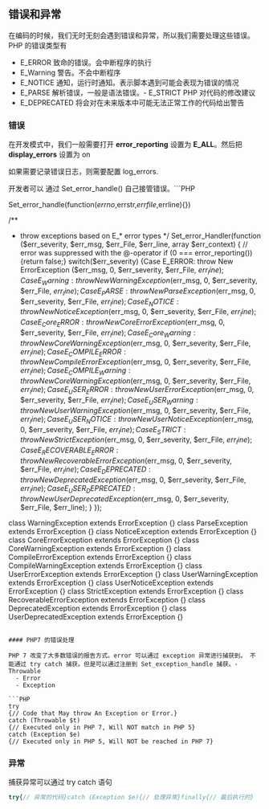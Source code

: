 ## 错误和异常

在编码的时候，我们无时无刻会遇到错误和异常，所以我们需要处理这些错误。PHP 的错误类型有

- E_ERROR 致命的错误。会中断程序的执行
- E_Warning 警告。不会中断程序
- E_NOTICE 通知，运行时通知。表示脚本遇到可能会表现为错误的情况
- E_PARSE 解析错误，一般是语法错误。- E_STRICT   PHP 对代码的修改建议
- E_DEPRECATED 将会对在未来版本中可能无法正常工作的代码给出警告

### 错误

在开发模式中，我们一般需要打开 **error_reporting** 设置为 **E_ALL**。然后把 **display_errors** 设置为 on

如果需要记录错误日志，则需要配置 log_errors.

开发者可以 通过 Set_error_handle() 自己接管错误。```PHP

Set_error_handle(function($errno,$errstr,$errfile,$errline){})
  
/**
* throw exceptions based on E_* error types
*/
Set_error_Handler(function ($err_severity, $err_msg, $err_File, $err_line, array $err_context)
{
    // error was suppressed with the @-operator
    if (0 === error_reporting()) {return false;}
    switch($err_severity)
    {Case E_ERROR:               throw New ErrorException            ($err_msg, 0, $err_severity, $err_File, $err_line);
        Case E_Warning:             throw New WarningException          ($err_msg, 0, $err_severity, $err_File, $err_line);
        Case E_PARSE:               throw New ParseException            ($err_msg, 0, $err_severity, $err_File, $err_line);
        Case E_NOTICE:              throw New NoticeException           ($err_msg, 0, $err_severity, $err_File, $err_line);
        Case E_Core_ERROR:          throw New CoreErrorException        ($err_msg, 0, $err_severity, $err_File, $err_line);
        Case E_Core_Warning:        throw New CoreWarningException      ($err_msg, 0, $err_severity, $err_File, $err_line);
        Case E_COMPILE_ERROR:       throw New CompileErrorException     ($err_msg, 0, $err_severity, $err_File, $err_line);
        Case E_COMPILE_Warning:     throw New CoreWarningException      ($err_msg, 0, $err_severity, $err_File, $err_line);
        Case E_USER_ERROR:          throw New UserErrorException        ($err_msg, 0, $err_severity, $err_File, $err_line);
        Case E_USER_Warning:        throw New UserWarningException      ($err_msg, 0, $err_severity, $err_File, $err_line);
        Case E_USER_NOTICE:         throw New UserNoticeException       ($err_msg, 0, $err_severity, $err_File, $err_line);
        Case E_STRICT:              throw New StrictException           ($err_msg, 0, $err_severity, $err_File, $err_line);
        Case E_RECOVERABLE_ERROR:   throw New RecoverableErrorException ($err_msg, 0, $err_severity, $err_File, $err_line);
        Case E_DEPRECATED:          throw New DeprecatedException       ($err_msg, 0, $err_severity, $err_File, $err_line);
        Case E_USER_DEPRECATED:     throw New UserDeprecatedException   ($err_msg, 0, $err_severity, $err_File, $err_line);
    }
});

class WarningException              extends ErrorException {}
class ParseException                extends ErrorException {}
class NoticeException               extends ErrorException {}
class CoreErrorException            extends ErrorException {}
class CoreWarningException          extends ErrorException {}
class CompileErrorException         extends ErrorException {}
class CompileWarningException       extends ErrorException {}
class UserErrorException            extends ErrorException {}
class UserWarningException          extends ErrorException {}
class UserNoticeException           extends ErrorException {}
class StrictException               extends ErrorException {}
class RecoverableErrorException     extends ErrorException {}
class DeprecatedException           extends ErrorException {}
class UserDeprecatedException       extends ErrorException {}
```

#### PHP7 的错误处理

PHP 7 改变了大多数错误的报告方式。error 可以通过 exception 异常进行捕获到。 不能通过 try catch 捕获。但是可以通过注册到 Set_exception_handle 捕获。- Throwable
  - Error
  - Exception

```PHP
try
{// Code that May throw An Exception or Error.}
catch (Throwable $t)
{// Executed only in PHP 7, Will NOT match in PHP 5}
catch (Exception $e)
{// Executed only in PHP 5, Will NOT be reached in PHP 7}
```

### 异常

捕获异常可以通过 try catch 语句

```PHP
try{// 异常的代码}catch (Exception $e){// 处理异常}finally{// 最后执行的}
```


